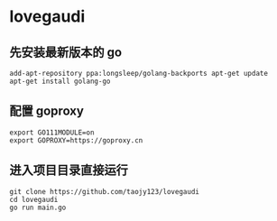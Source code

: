 # lovegaudi

## 先安装最新版本的 go
```
add-apt-repository ppa:longsleep/golang-backports apt-get update
apt-get install golang-go
```

## 配置 goproxy
```
export GO111MODULE=on
export GOPROXY=https://goproxy.cn
```

## 进入项目目录直接运行
```
git clone https://github.com/taojy123/lovegaudi
cd lovegaudi
go run main.go
```

